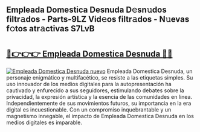 ## Empleada Domestica Desnuda D𝚎sn𝚞dos filtr𝚊dos - Parts-9LZ Vid𝚎os filtr𝚊dos - N𝚞evas f𝚘tos atr𝚊ctivas S7LvB

# <h2><a href="http://mbb93al.tromn.icu/?c=Empleada+Domestica+Desnuda">🔗👉👉👉 Empleada Domestica Desnuda 🔗🔗</a></h2>

[![Empleada Domestica Desnuda nuevo](https://i.imgur.com/pEAQMta.gif)](http://mbb93al.tromn.icu/?c=Empleada+Domestica+Desnuda)
Empleada Domestica Desnuda, un personaje enigmático y multifacético, se resiste a las etiquetas simples. Su uso innovador de los medios digitales para la autopresentación ha cautivado y enfurecido a sus seguidores, estimulando debates sobre la privacidad, la expresión artística y la esencia de las comunidades en línea. Independientemente de sus movimientos futuros, su importancia en la era digital es incuestionable. Con un compromiso inquebrantable y un magnetismo innegable, el impacto de Empleada Domestica Desnuda en los medios digitales es imparable.
